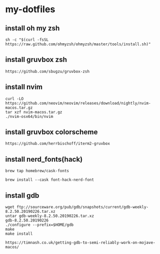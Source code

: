 # my-dotfiles

## install oh my zsh 
```
sh -c "$(curl -fsSL https://raw.github.com/ohmyzsh/ohmyzsh/master/tools/install.sh)"
```

## install gruvbox zsh

```
https://github.com/sbugzu/gruvbox-zsh
```

## install nvim 
```
curl -LO https://github.com/neovim/neovim/releases/download/nightly/nvim-macos.tar.gz
tar xzf nvim-macos.tar.gz
./nvim-osx64/bin/nvim
```

## install gruvbox colorscheme
```
https://github.com/herrbischoff/iterm2-gruvbox
```
## install nerd_fonts(hack)

```
brew tap homebrew/cask-fonts

brew install --cask font-hack-nerd-font
```

## install gdb

```
wget ftp://sourceware.org/pub/gdb/snapshots/current/gdb-weekly-8.2.50.20190226.tar.xz
untar gdb-weekly-8.2.50.20190226.tar.xz
gdb-8.2.50.20190226
./configure --prefix=$HOME/gdb
make
make install

https://timnash.co.uk/getting-gdb-to-semi-reliably-work-on-mojave-macos/
```
